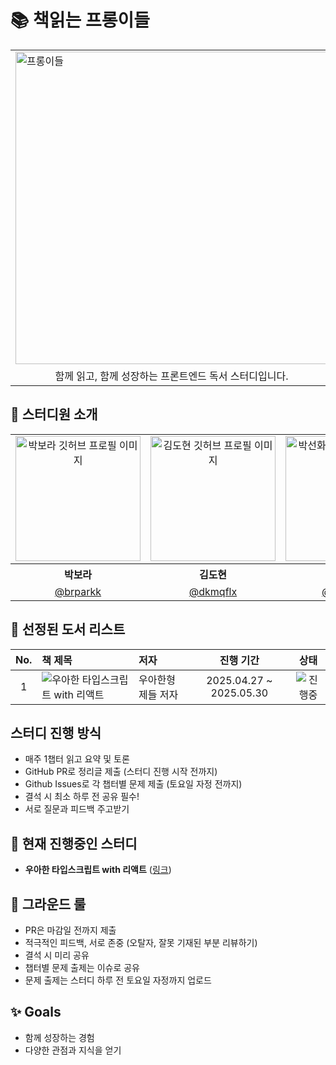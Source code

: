 # 📚 책읽는 프롱이들

<table align="center">
  <tr>
    <td colspan="2">
      <img alt="프롱이들" src="https://github.com/user-attachments/assets/4cf43cc7-a41a-4944-9720-9ad11c3bc33b" width="500" />
    </td>
  </tr>
  <tr>
    <td colspan="2" style="text-align: center;">
      함께 읽고, 함께 성장하는 프론트엔드 독서 스터디입니다.
    </td>
  </tr>
</table>

## 👾 스터디원 소개

<table align="center">
  <tbody>
    <tr>
      <td align="center"> <img width="200" alt="박보라 깃허브 프로필 이미지" src="https://github.com/brparkk.png"></td>
      <td align="center"> <img width="200" alt="김도현 깃허브 프로필 이미지" src="https://github.com/dkmqflx.png"></td>
      <td align="center"> <img width="200" alt="박선화 깃허브 프로필 이미지" src="https://github.com/sumzdev.png"></td>
      <td align="center"> <img width="200" alt="이지선 깃허브 프로필 이미지" src="https://github.com/eazyseon.png"></td>
    </tr>
    <tr>
      <th align="center">박보라</th>
      <th align="center">김도현</th>
      <th align="center">박선화</th>
    </tr>
    <tr>
      <td align="center" width="120"><a href="https://github.com/eeeyooon">@brparkk</a></td>
      <td align="center" width="120"><a href="https://github.com/lulla-by">@dkmqflx</a></td>
      <td align="center" width="120"><a href="https://github.com/sryung1225">@sumzdev</a></td>
      <td align="center" width="120"><a href="https://github.com/sryung1225">@easyseon</a></td>
    </tr>
  </tbody>
</table>

## 📝 선정된 도서 리스트
| No. | 책 제목 | 저자 | 진행 기간 | 상태 |
|:---:|:------|:----|:--------:|:----:|
| 1 | ![우아한 타입스크립트 with 리액트](https://contents.kyobobook.co.kr/sih/fit-in/458x0/pdt/9791169211567.jpg) | 우아한형제들 저자 | 2025.04.27 ~ 2025.05.30 | <img alt="진행중" src="https://img.shields.io/badge/진행중-brightgreen?style=flat&logo=BookStack&logoColor=white" /> |


##  스터디 진행 방식
- 매주 1챕터 읽고 요약 및 토론
- GitHub PR로 정리글 제출 (스터디 진행 시작 전까지)
- Github Issues로 각 챕터별 문제 제출 (토요일 자정 전까지)
- 결석 시 최소 하루 전 공유 필수!
- 서로 질문과 피드백 주고받기

## 📕 현재 진행중인 스터디
- **우아한 타입스크립트 with 리액트** ([링크](https://product.kyobobook.co.kr/detail/S000210716282))

## 🔫 그라운드 룰
- PR은 마감일 전까지 제출
- 적극적인 피드백, 서로 존중 (오탈자, 잘못 기재된 부분 리뷰하기)
- 결석 시 미리 공유
- 챕터별 문제 출제는 이슈로 공유
- 문제 출제는 스터디 하루 전 토요일 자정까지 업로드

## ✨ Goals
- 함께 성장하는 경험
- 다양한 관점과 지식을 얻기
